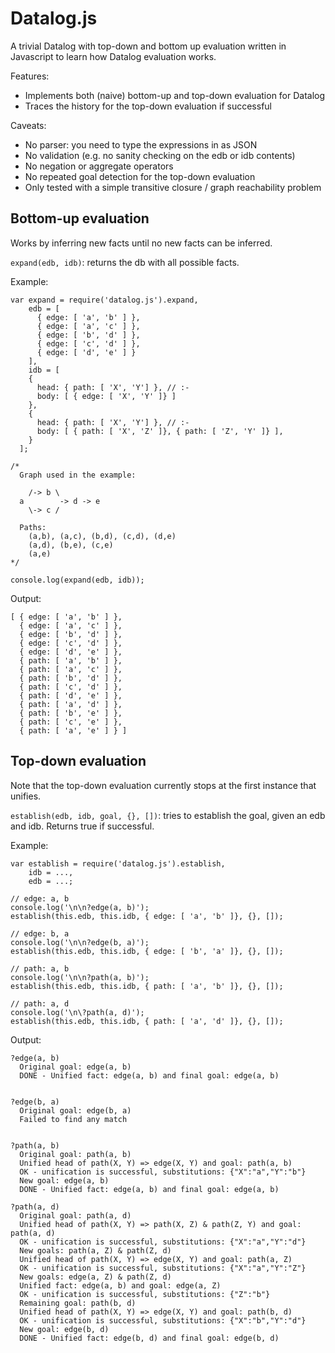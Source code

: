 # Datalog.js

A trivial Datalog with top-down and bottom up evaluation written in Javascript to learn how Datalog evaluation works.

Features:

- Implements both (naive) bottom-up and top-down evaluation for Datalog
- Traces the history for the top-down evaluation if successful

Caveats:

- No parser: you need to type the expressions in as JSON
- No validation (e.g. no sanity checking on the edb or idb contents)
- No negation or aggregate operators
- No repeated goal detection for the top-down evaluation
- Only tested with a simple transitive closure / graph reachability problem

## Bottom-up evaluation

Works by inferring new facts until no new facts can be inferred.

`expand(edb, idb)`: returns the db with all possible facts.

Example:

    var expand = require('datalog.js').expand,
        edb = [
          { edge: [ 'a', 'b' ] },
          { edge: [ 'a', 'c' ] },
          { edge: [ 'b', 'd' ] },
          { edge: [ 'c', 'd' ] },
          { edge: [ 'd', 'e' ] }
        ],
        idb = [
        {
          head: { path: [ 'X', 'Y'] }, // :-
          body: [ { edge: [ 'X', 'Y' ]} ]
        },
        {
          head: { path: [ 'X', 'Y'] }, // :-
          body: [ { path: [ 'X', 'Z' ]}, { path: [ 'Z', 'Y' ]} ],
        }
      ];

    /*
      Graph used in the example:

        /-> b \
      a        -> d -> e
        \-> c /

      Paths:
        (a,b), (a,c), (b,d), (c,d), (d,e)
        (a,d), (b,e), (c,e)
        (a,e)
    */

    console.log(expand(edb, idb));

Output:

    [ { edge: [ 'a', 'b' ] },
      { edge: [ 'a', 'c' ] },
      { edge: [ 'b', 'd' ] },
      { edge: [ 'c', 'd' ] },
      { edge: [ 'd', 'e' ] },
      { path: [ 'a', 'b' ] },
      { path: [ 'a', 'c' ] },
      { path: [ 'b', 'd' ] },
      { path: [ 'c', 'd' ] },
      { path: [ 'd', 'e' ] },
      { path: [ 'a', 'd' ] },
      { path: [ 'b', 'e' ] },
      { path: [ 'c', 'e' ] },
      { path: [ 'a', 'e' ] } ]

## Top-down evaluation

Note that the top-down evaluation currently stops at the first instance that unifies.

`establish(edb, idb, goal, {}, [])`: tries to establish the goal, given an edb and idb. Returns true if successful.

Example:

    var establish = require('datalog.js').establish,
        idb = ...,
        edb = ...;

    // edge: a, b
    console.log('\n\n?edge(a, b)');
    establish(this.edb, this.idb, { edge: [ 'a', 'b' ]}, {}, []);

    // edge: b, a
    console.log('\n\n?edge(b, a)');
    establish(this.edb, this.idb, { edge: [ 'b', 'a' ]}, {}, []);

    // path: a, b
    console.log('\n\n?path(a, b)');
    establish(this.edb, this.idb, { path: [ 'a', 'b' ]}, {}, []);

    // path: a, d
    console.log('\n\?path(a, d)');
    establish(this.edb, this.idb, { path: [ 'a', 'd' ]}, {}, []);

Output:

    ?edge(a, b)
      Original goal: edge(a, b)
      DONE - Unified fact: edge(a, b) and final goal: edge(a, b)


    ?edge(b, a)
      Original goal: edge(b, a)
      Failed to find any match


    ?path(a, b)
      Original goal: path(a, b)
      Unified head of path(X, Y) => edge(X, Y) and goal: path(a, b)
      OK - unification is successful, substitutions: {"X":"a","Y":"b"}
      New goal: edge(a, b)
      DONE - Unified fact: edge(a, b) and final goal: edge(a, b)

    ?path(a, d)
      Original goal: path(a, d)
      Unified head of path(X, Y) => path(X, Z) & path(Z, Y) and goal: path(a, d)
      OK - unification is successful, substitutions: {"X":"a","Y":"d"}
      New goals: path(a, Z) & path(Z, d)
      Unified head of path(X, Y) => edge(X, Y) and goal: path(a, Z)
      OK - unification is successful, substitutions: {"X":"a","Y":"Z"}
      New goals: edge(a, Z) & path(Z, d)
      Unified fact: edge(a, b) and goal: edge(a, Z)
      OK - unification is successful, substitutions: {"Z":"b"}
      Remaining goal: path(b, d)
      Unified head of path(X, Y) => edge(X, Y) and goal: path(b, d)
      OK - unification is successful, substitutions: {"X":"b","Y":"d"}
      New goal: edge(b, d)
      DONE - Unified fact: edge(b, d) and final goal: edge(b, d)

